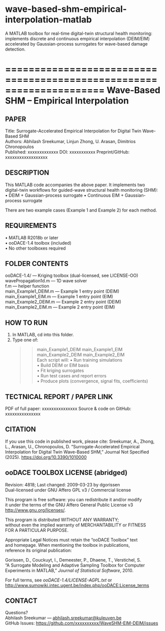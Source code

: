 # wave-based-shm-empirical-interpolation-matlab
A MATLAB toolbox for real-time digital-twin structural health monitoring: implements discrete and continuous empirical interpolation (DEIM/EIM) accelerated by Gaussian-process surrogates for wave-based damage detection.

=====================================================================
                 Wave-Based SHM – Empirical Interpolation
=====================================================================

PAPER
-----
Title: Surrogate-Accelerated Empirical Interpolation for Digital Twin Wave-Based SHM  
Authors: Abhilash Sreekumar, Linjun Zhong, U. Arasan, Dimitrios Chronopoulos  
Published: xxxxxxxxxxxxx
DOI: xxxxxxxxxxx
Preprint/GitHub: xxxxxxxxxxxxxxxxxx

DESCRIPTION
-----------
This MATLAB code accompanies the above paper. It implements two digital-twin
workflows for guided-wave structural health monitoring (SHM):
  • DEIM + Gaussian-process surrogate
  • Continuous EIM + Gaussian-process surrogate

There are two example cases (Example 1 and Example 2) for each method.

REQUIREMENTS
------------
• MATLAB R2018b or later  
• ooDACE-1.4 toolbox (included)  
• No other toolboxes required  

FOLDER CONTENTS
---------------
ooDACE-1.4/             — Kriging toolbox (dual-licensed, see LICENSE-OO)  
wavePropagation1d.m     — 1D wave solver  
f.m                     — helper function  
main_Example1_DEIM.m    — Example 1 entry point (DEIM)  
main_Example1_EIM.m     — Example 1 entry point (EIM)  
main_Example2_DEIM.m    — Example 2 entry point (DEIM)  
main_Example2_EIM.m     — Example 2 entry point (EIM)  

HOW TO RUN
----------
1. In MATLAB, cd into this folder.  
2. Type one of:
     >> main_Example1_DEIM
     >> main_Example1_EIM
     >> main_Example2_DEIM
     >> main_Example2_EIM  
   Each script will:
     • Run training simulations  
     • Build DEIM or EIM basis  
     • Fit kriging surrogates  
     • Run test cases and report errors  
     • Produce plots (convergence, signal fits, coefficients)  

TECTNICAL REPORT / PAPER LINK
-----------------------------
PDF of full paper: xxxxxxxxxxxxxxx
Source & code on GitHub: xxxxxxxxxxxxxxx

CITATION
--------
If you use this code in published work, please cite:
  Sreekumar, A., Zhong, L., Arasan, U., Chronopoulos, D. 
  “Surrogate-Accelerated Empirical Interpolation for Digital Twin Wave-Based SHM,” 
  Journal Not Specified (2025). https://doi.org/10.3390/1010000  

ooDACE TOOLBOX LICENSE (abridged)
---------------------------------
Revision: 4818; Last changed: 2009-03-23 by dgorissen  
Dual-licensed under GNU Affero GPL v3 / Commercial license  

This program is free software: you can redistribute it and/or modify  
it under the terms of the GNU Affero General Public License v3  
<http://www.gnu.org/licenses/>.  

This program is distributed WITHOUT ANY WARRANTY;  
without even the implied warranty of MERCHANTABILITY or FITNESS  
FOR A PARTICULAR PURPOSE.  

Appropriate Legal Notices must retain the “ooDACE Toolbox” text  
and homepage. When mentioning the toolbox in publications,  
reference its original publication:

  Gorissen, D., Couckuyt, I., Demeester, P., Dhaene, T., Verstichel, S.  
  “A Surrogate Modeling and Adaptive Sampling Toolbox for Computer  
   Experiments in MATLAB,” _Journal of Statistical Software_, 2010.

For full terms, see _ooDACE-1.4/LICENSE-AGPL.txt_ or  
http://www.sumowiki.intec.ugent.be/index.php/ooDACE:License_terms  

CONTACT
-------
Questions?  
  Abhilash Sreekumar — abhilash.sreekumar@kuleuven.be  
  GitHub Issues: https://github.com/xxxxxxxxxx/WaveSHM-EIM-DEIM/issues  
